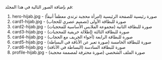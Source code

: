 قم بإضافة الصور التالية في هذا المجلد:

1. hero-hijab.jpg - صورة رئيسية للصفحة الرئيسية (امرأة محجبة ترتدي معطفاً أنيقاً)
2. card1-hijab.jpg - صورة للبطاقة الأولى (تصميم عصري للحجاب)
3. card2-hijab.jpg - صورة للبطاقة الثانية (مجموعة الملابس الأساسية للمحجبات)
4. card3-hijab.jpg - صورة للبطاقة الثالثة (إطلالة خريفية للمحجبات)
5. card4-hijab.jpg - صورة للبطاقة الرابعة (أجواء الخريف مع الحجاب)
6. card5-hijab.jpg - صورة للبطاقة الخامسة (صورة تعبر عن الأناقة في البساطة)
7. card6-hijab.jpg - صورة للبطاقة السادسة (البساطة في الأناقة)
8. profile-hijab.jpg - صورة الملف الشخصي (صورة محترفة لمصممة محجبة)
